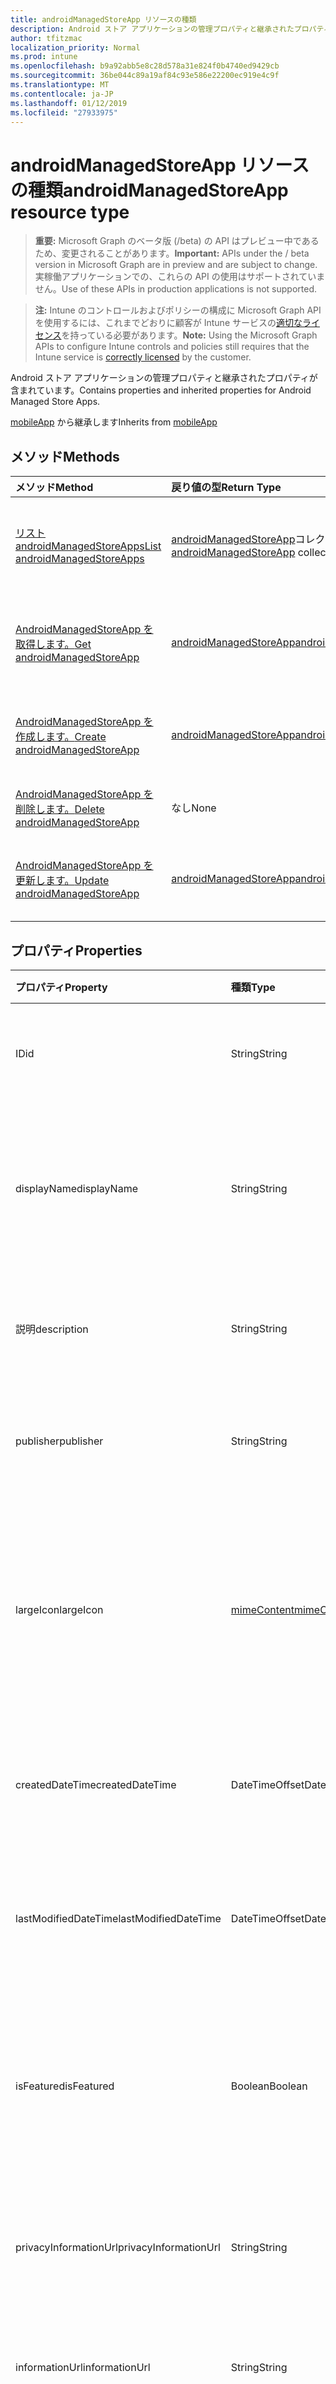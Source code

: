 ```yaml
---
title: androidManagedStoreApp リソースの種類
description: Android ストア アプリケーションの管理プロパティと継承されたプロパティが含まれています。
author: tfitzmac
localization_priority: Normal
ms.prod: intune
ms.openlocfilehash: b9a92abb5e8c28d578a31e824f0b4740ed9429cb
ms.sourcegitcommit: 36be044c89a19af84c93e586e22200ec919e4c9f
ms.translationtype: MT
ms.contentlocale: ja-JP
ms.lasthandoff: 01/12/2019
ms.locfileid: "27933975"
---
```

# <a name="androidmanagedstoreapp-resource-type"></a><span data-ttu-id="63a85-103">androidManagedStoreApp リソースの種類</span><span class="sxs-lookup"><span data-stu-id="63a85-103">androidManagedStoreApp resource type</span></span>

> <span data-ttu-id="63a85-104">**重要:** Microsoft Graph のベータ版 (/beta) の API はプレビュー中であるため、変更されることがあります。</span><span class="sxs-lookup"><span data-stu-id="63a85-104">**Important:** APIs under the / beta version in Microsoft Graph are in preview and are subject to change.</span></span> <span data-ttu-id="63a85-105">実稼働アプリケーションでの、これらの API の使用はサポートされていません。</span><span class="sxs-lookup"><span data-stu-id="63a85-105">Use of these APIs in production applications is not supported.</span></span>

> <span data-ttu-id="63a85-106">**注:** Intune のコントロールおよびポリシーの構成に Microsoft Graph API を使用するには、これまでどおりに顧客が Intune サービスの[適切なライセンス](https://go.microsoft.com/fwlink/?linkid=839381)を持っている必要があります。</span><span class="sxs-lookup"><span data-stu-id="63a85-106">**Note:** Using the Microsoft Graph APIs to configure Intune controls and policies still requires that the Intune service is [correctly licensed](https://go.microsoft.com/fwlink/?linkid=839381) by the customer.</span></span>

<span data-ttu-id="63a85-107">Android ストア アプリケーションの管理プロパティと継承されたプロパティが含まれています。</span><span class="sxs-lookup"><span data-stu-id="63a85-107">Contains properties and inherited properties for Android Managed Store Apps.</span></span>

<span data-ttu-id="63a85-108">[mobileApp](../resources/intune-apps-mobileapp.md) から継承します</span><span class="sxs-lookup"><span data-stu-id="63a85-108">Inherits from [mobileApp](../resources/intune-apps-mobileapp.md)</span></span>

## <a name="methods"></a><span data-ttu-id="63a85-109">メソッド</span><span class="sxs-lookup"><span data-stu-id="63a85-109">Methods</span></span>
|<span data-ttu-id="63a85-110">メソッド</span><span class="sxs-lookup"><span data-stu-id="63a85-110">Method</span></span>|<span data-ttu-id="63a85-111">戻り値の型</span><span class="sxs-lookup"><span data-stu-id="63a85-111">Return Type</span></span>|<span data-ttu-id="63a85-112">説明</span><span class="sxs-lookup"><span data-stu-id="63a85-112">Description</span></span>|
|:---|:---|:---|
|[<span data-ttu-id="63a85-113">リスト androidManagedStoreApps</span><span class="sxs-lookup"><span data-stu-id="63a85-113">List androidManagedStoreApps</span></span>](../api/intune-apps-androidmanagedstoreapp-list.md)|<span data-ttu-id="63a85-114">[androidManagedStoreApp](../resources/intune-apps-androidmanagedstoreapp.md)コレクション</span><span class="sxs-lookup"><span data-stu-id="63a85-114">[androidManagedStoreApp](../resources/intune-apps-androidmanagedstoreapp.md) collection</span></span>|<span data-ttu-id="63a85-115">[AndroidManagedStoreApp](../resources/intune-apps-androidmanagedstoreapp.md)オブジェクトのプロパティと関係を一覧表示します。</span><span class="sxs-lookup"><span data-stu-id="63a85-115">List properties and relationships of the [androidManagedStoreApp](../resources/intune-apps-androidmanagedstoreapp.md) objects.</span></span>|
|[<span data-ttu-id="63a85-116">AndroidManagedStoreApp を取得します。</span><span class="sxs-lookup"><span data-stu-id="63a85-116">Get androidManagedStoreApp</span></span>](../api/intune-apps-androidmanagedstoreapp-get.md)|[<span data-ttu-id="63a85-117">androidManagedStoreApp</span><span class="sxs-lookup"><span data-stu-id="63a85-117">androidManagedStoreApp</span></span>](../resources/intune-apps-androidmanagedstoreapp.md)|<span data-ttu-id="63a85-118">[AndroidManagedStoreApp](../resources/intune-apps-androidmanagedstoreapp.md)オブジェクトのプロパティと関係を参照してください。</span><span class="sxs-lookup"><span data-stu-id="63a85-118">Read properties and relationships of the [androidManagedStoreApp](../resources/intune-apps-androidmanagedstoreapp.md) object.</span></span>|
|[<span data-ttu-id="63a85-119">AndroidManagedStoreApp を作成します。</span><span class="sxs-lookup"><span data-stu-id="63a85-119">Create androidManagedStoreApp</span></span>](../api/intune-apps-androidmanagedstoreapp-create.md)|[<span data-ttu-id="63a85-120">androidManagedStoreApp</span><span class="sxs-lookup"><span data-stu-id="63a85-120">androidManagedStoreApp</span></span>](../resources/intune-apps-androidmanagedstoreapp.md)|<span data-ttu-id="63a85-121">新しい[androidManagedStoreApp](../resources/intune-apps-androidmanagedstoreapp.md)オブジェクトを作成します。</span><span class="sxs-lookup"><span data-stu-id="63a85-121">Create a new [androidManagedStoreApp](../resources/intune-apps-androidmanagedstoreapp.md) object.</span></span>|
|[<span data-ttu-id="63a85-122">AndroidManagedStoreApp を削除します。</span><span class="sxs-lookup"><span data-stu-id="63a85-122">Delete androidManagedStoreApp</span></span>](../api/intune-apps-androidmanagedstoreapp-delete.md)|<span data-ttu-id="63a85-123">なし</span><span class="sxs-lookup"><span data-stu-id="63a85-123">None</span></span>|<span data-ttu-id="63a85-124">の[androidManagedStoreApp](../resources/intune-apps-androidmanagedstoreapp.md)を削除します。</span><span class="sxs-lookup"><span data-stu-id="63a85-124">Deletes a [androidManagedStoreApp](../resources/intune-apps-androidmanagedstoreapp.md).</span></span>|
|[<span data-ttu-id="63a85-125">AndroidManagedStoreApp を更新します。</span><span class="sxs-lookup"><span data-stu-id="63a85-125">Update androidManagedStoreApp</span></span>](../api/intune-apps-androidmanagedstoreapp-update.md)|[<span data-ttu-id="63a85-126">androidManagedStoreApp</span><span class="sxs-lookup"><span data-stu-id="63a85-126">androidManagedStoreApp</span></span>](../resources/intune-apps-androidmanagedstoreapp.md)|<span data-ttu-id="63a85-127">[AndroidManagedStoreApp](../resources/intune-apps-androidmanagedstoreapp.md)オブジェクトのプロパティを更新します。</span><span class="sxs-lookup"><span data-stu-id="63a85-127">Update the properties of a [androidManagedStoreApp](../resources/intune-apps-androidmanagedstoreapp.md) object.</span></span>|

## <a name="properties"></a><span data-ttu-id="63a85-128">プロパティ</span><span class="sxs-lookup"><span data-stu-id="63a85-128">Properties</span></span>
|<span data-ttu-id="63a85-129">プロパティ</span><span class="sxs-lookup"><span data-stu-id="63a85-129">Property</span></span>|<span data-ttu-id="63a85-130">種類</span><span class="sxs-lookup"><span data-stu-id="63a85-130">Type</span></span>|<span data-ttu-id="63a85-131">説明</span><span class="sxs-lookup"><span data-stu-id="63a85-131">Description</span></span>|
|:---|:---|:---|
|<span data-ttu-id="63a85-132">ID</span><span class="sxs-lookup"><span data-stu-id="63a85-132">id</span></span>|<span data-ttu-id="63a85-133">String</span><span class="sxs-lookup"><span data-stu-id="63a85-133">String</span></span>|<span data-ttu-id="63a85-134">エンティティのキー。</span><span class="sxs-lookup"><span data-stu-id="63a85-134">Key of the entity.</span></span> <span data-ttu-id="63a85-135">[mobileApp](../resources/intune-apps-mobileapp.md) から継承します</span><span class="sxs-lookup"><span data-stu-id="63a85-135">Inherited from [mobileApp](../resources/intune-apps-mobileapp.md)</span></span>|
|<span data-ttu-id="63a85-136">displayName</span><span class="sxs-lookup"><span data-stu-id="63a85-136">displayName</span></span>|<span data-ttu-id="63a85-137">String</span><span class="sxs-lookup"><span data-stu-id="63a85-137">String</span></span>|<span data-ttu-id="63a85-138">管理者が提供またはインポートしたアプリのタイトル。</span><span class="sxs-lookup"><span data-stu-id="63a85-138">The admin provided or imported title of the app.</span></span> <span data-ttu-id="63a85-139">[mobileApp](../resources/intune-apps-mobileapp.md) から継承します</span><span class="sxs-lookup"><span data-stu-id="63a85-139">Inherited from [mobileApp](../resources/intune-apps-mobileapp.md)</span></span>|
|<span data-ttu-id="63a85-140">説明</span><span class="sxs-lookup"><span data-stu-id="63a85-140">description</span></span>|<span data-ttu-id="63a85-141">String</span><span class="sxs-lookup"><span data-stu-id="63a85-141">String</span></span>|<span data-ttu-id="63a85-142">アプリの説明。</span><span class="sxs-lookup"><span data-stu-id="63a85-142">The description of the app.</span></span> <span data-ttu-id="63a85-143">[mobileApp](../resources/intune-apps-mobileapp.md) から継承します</span><span class="sxs-lookup"><span data-stu-id="63a85-143">Inherited from [mobileApp](../resources/intune-apps-mobileapp.md)</span></span>|
|<span data-ttu-id="63a85-144">publisher</span><span class="sxs-lookup"><span data-stu-id="63a85-144">publisher</span></span>|<span data-ttu-id="63a85-145">String</span><span class="sxs-lookup"><span data-stu-id="63a85-145">String</span></span>|<span data-ttu-id="63a85-146">アプリの発行元。</span><span class="sxs-lookup"><span data-stu-id="63a85-146">The publisher of the app.</span></span> <span data-ttu-id="63a85-147">[mobileApp](../resources/intune-apps-mobileapp.md) から継承します</span><span class="sxs-lookup"><span data-stu-id="63a85-147">Inherited from [mobileApp](../resources/intune-apps-mobileapp.md)</span></span>|
|<span data-ttu-id="63a85-148">largeIcon</span><span class="sxs-lookup"><span data-stu-id="63a85-148">largeIcon</span></span>|[<span data-ttu-id="63a85-149">mimeContent</span><span class="sxs-lookup"><span data-stu-id="63a85-149">mimeContent</span></span>](../resources/intune-shared-mimecontent.md)|<span data-ttu-id="63a85-150">アプリの詳細に表示され、アイコンのアップロードに使用される大きなアイコン。</span><span class="sxs-lookup"><span data-stu-id="63a85-150">The large icon, to be displayed in the app details and used for upload of the icon.</span></span> <span data-ttu-id="63a85-151">[mobileApp](../resources/intune-apps-mobileapp.md) から継承します</span><span class="sxs-lookup"><span data-stu-id="63a85-151">Inherited from [mobileApp](../resources/intune-apps-mobileapp.md)</span></span>|
|<span data-ttu-id="63a85-152">createdDateTime</span><span class="sxs-lookup"><span data-stu-id="63a85-152">createdDateTime</span></span>|<span data-ttu-id="63a85-153">DateTimeOffset</span><span class="sxs-lookup"><span data-stu-id="63a85-153">DateTimeOffset</span></span>|<span data-ttu-id="63a85-154">アプリが作成された日時。</span><span class="sxs-lookup"><span data-stu-id="63a85-154">The date and time the app was created.</span></span> <span data-ttu-id="63a85-155">[mobileApp](../resources/intune-apps-mobileapp.md) から継承します</span><span class="sxs-lookup"><span data-stu-id="63a85-155">Inherited from [mobileApp](../resources/intune-apps-mobileapp.md)</span></span>|
|<span data-ttu-id="63a85-156">lastModifiedDateTime</span><span class="sxs-lookup"><span data-stu-id="63a85-156">lastModifiedDateTime</span></span>|<span data-ttu-id="63a85-157">DateTimeOffset</span><span class="sxs-lookup"><span data-stu-id="63a85-157">DateTimeOffset</span></span>|<span data-ttu-id="63a85-158">アプリが最後に変更された日時。</span><span class="sxs-lookup"><span data-stu-id="63a85-158">The date and time the app was last modified.</span></span> <span data-ttu-id="63a85-159">[mobileApp](../resources/intune-apps-mobileapp.md) から継承します</span><span class="sxs-lookup"><span data-stu-id="63a85-159">Inherited from [mobileApp](../resources/intune-apps-mobileapp.md)</span></span>|
|<span data-ttu-id="63a85-160">isFeatured</span><span class="sxs-lookup"><span data-stu-id="63a85-160">isFeatured</span></span>|<span data-ttu-id="63a85-161">Boolean</span><span class="sxs-lookup"><span data-stu-id="63a85-161">Boolean</span></span>|<span data-ttu-id="63a85-162">アプリが管理者のおすすめとしてマークされたかどうかを示す値。[mobileApp](../resources/intune-apps-mobileapp.md) から継承します</span><span class="sxs-lookup"><span data-stu-id="63a85-162">The value indicating whether the app is marked as featured by the admin. Inherited from [mobileApp](../resources/intune-apps-mobileapp.md)</span></span>|
|<span data-ttu-id="63a85-163">privacyInformationUrl</span><span class="sxs-lookup"><span data-stu-id="63a85-163">privacyInformationUrl</span></span>|<span data-ttu-id="63a85-164">String</span><span class="sxs-lookup"><span data-stu-id="63a85-164">String</span></span>|<span data-ttu-id="63a85-165">プライバシーに関する声明の URL。</span><span class="sxs-lookup"><span data-stu-id="63a85-165">The privacy statement Url.</span></span> <span data-ttu-id="63a85-166">[mobileApp](../resources/intune-apps-mobileapp.md) から継承します</span><span class="sxs-lookup"><span data-stu-id="63a85-166">Inherited from [mobileApp](../resources/intune-apps-mobileapp.md)</span></span>|
|<span data-ttu-id="63a85-167">informationUrl</span><span class="sxs-lookup"><span data-stu-id="63a85-167">informationUrl</span></span>|<span data-ttu-id="63a85-168">String</span><span class="sxs-lookup"><span data-stu-id="63a85-168">String</span></span>|<span data-ttu-id="63a85-169">詳細情報の URL。</span><span class="sxs-lookup"><span data-stu-id="63a85-169">The more information Url.</span></span> <span data-ttu-id="63a85-170">[mobileApp](../resources/intune-apps-mobileapp.md) から継承します</span><span class="sxs-lookup"><span data-stu-id="63a85-170">Inherited from [mobileApp](../resources/intune-apps-mobileapp.md)</span></span>|
|<span data-ttu-id="63a85-171">owner</span><span class="sxs-lookup"><span data-stu-id="63a85-171">owner</span></span>|<span data-ttu-id="63a85-172">String</span><span class="sxs-lookup"><span data-stu-id="63a85-172">String</span></span>|<span data-ttu-id="63a85-173">アプリの所有者。</span><span class="sxs-lookup"><span data-stu-id="63a85-173">The owner of the app.</span></span> <span data-ttu-id="63a85-174">[mobileApp](../resources/intune-apps-mobileapp.md) から継承します</span><span class="sxs-lookup"><span data-stu-id="63a85-174">Inherited from [mobileApp](../resources/intune-apps-mobileapp.md)</span></span>|
|<span data-ttu-id="63a85-175">developer</span><span class="sxs-lookup"><span data-stu-id="63a85-175">developer</span></span>|<span data-ttu-id="63a85-176">String</span><span class="sxs-lookup"><span data-stu-id="63a85-176">String</span></span>|<span data-ttu-id="63a85-177">アプリの開発者。</span><span class="sxs-lookup"><span data-stu-id="63a85-177">The developer of the app.</span></span> <span data-ttu-id="63a85-178">[mobileApp](../resources/intune-apps-mobileapp.md) から継承します</span><span class="sxs-lookup"><span data-stu-id="63a85-178">Inherited from [mobileApp](../resources/intune-apps-mobileapp.md)</span></span>|
|<span data-ttu-id="63a85-179">notes</span><span class="sxs-lookup"><span data-stu-id="63a85-179">notes</span></span>|<span data-ttu-id="63a85-180">String</span><span class="sxs-lookup"><span data-stu-id="63a85-180">String</span></span>|<span data-ttu-id="63a85-181">アプリ用のメモ。</span><span class="sxs-lookup"><span data-stu-id="63a85-181">Notes for the app.</span></span> <span data-ttu-id="63a85-182">[mobileApp](../resources/intune-apps-mobileapp.md) から継承します</span><span class="sxs-lookup"><span data-stu-id="63a85-182">Inherited from [mobileApp](../resources/intune-apps-mobileapp.md)</span></span>|
|<span data-ttu-id="63a85-183">uploadState</span><span class="sxs-lookup"><span data-stu-id="63a85-183">uploadState</span></span>|<span data-ttu-id="63a85-184">Int32</span><span class="sxs-lookup"><span data-stu-id="63a85-184">Int32</span></span>|<span data-ttu-id="63a85-185">アップロードの状態です。</span><span class="sxs-lookup"><span data-stu-id="63a85-185">The upload state.</span></span> <span data-ttu-id="63a85-186">[mobileApp](../resources/intune-apps-mobileapp.md) から継承します</span><span class="sxs-lookup"><span data-stu-id="63a85-186">Inherited from [mobileApp](../resources/intune-apps-mobileapp.md)</span></span>|
|<span data-ttu-id="63a85-187">publishingState</span><span class="sxs-lookup"><span data-stu-id="63a85-187">publishingState</span></span>|[<span data-ttu-id="63a85-188">mobileAppPublishingState</span><span class="sxs-lookup"><span data-stu-id="63a85-188">mobileAppPublishingState</span></span>](../resources/intune-apps-mobileapppublishingstate.md)|<span data-ttu-id="63a85-189">アプリの発行の状態。</span><span class="sxs-lookup"><span data-stu-id="63a85-189">The publishing state for the app.</span></span> <span data-ttu-id="63a85-190">アプリが発行されていない限り、アプリを割り当てることができません。</span><span class="sxs-lookup"><span data-stu-id="63a85-190">The app cannot be assigned unless the app is published.</span></span> <span data-ttu-id="63a85-191">[MobileApp](../resources/intune-apps-mobileapp.md)から継承されます。</span><span class="sxs-lookup"><span data-stu-id="63a85-191">Inherited from [mobileApp](../resources/intune-apps-mobileapp.md).</span></span> <span data-ttu-id="63a85-192">可能な値は、`notPublished`、`processing`、`published` です。</span><span class="sxs-lookup"><span data-stu-id="63a85-192">Possible values are: `notPublished`, `processing`, `published`.</span></span>|
|<span data-ttu-id="63a85-193">packageId</span><span class="sxs-lookup"><span data-stu-id="63a85-193">packageId</span></span>|<span data-ttu-id="63a85-194">String</span><span class="sxs-lookup"><span data-stu-id="63a85-194">String</span></span>|<span data-ttu-id="63a85-195">パッケージの識別子。</span><span class="sxs-lookup"><span data-stu-id="63a85-195">The package identifier.</span></span>|
|<span data-ttu-id="63a85-196">appIdentifier</span><span class="sxs-lookup"><span data-stu-id="63a85-196">appIdentifier</span></span>|<span data-ttu-id="63a85-197">String</span><span class="sxs-lookup"><span data-stu-id="63a85-197">String</span></span>|<span data-ttu-id="63a85-198">ID 名。</span><span class="sxs-lookup"><span data-stu-id="63a85-198">The Identity Name.</span></span>|
|<span data-ttu-id="63a85-199">usedLicenseCount</span><span class="sxs-lookup"><span data-stu-id="63a85-199">usedLicenseCount</span></span>|<span data-ttu-id="63a85-200">Int32</span><span class="sxs-lookup"><span data-stu-id="63a85-200">Int32</span></span>|<span data-ttu-id="63a85-201">使用中の VPP ライセンスの数。</span><span class="sxs-lookup"><span data-stu-id="63a85-201">The number of VPP licenses in use.</span></span>|
|<span data-ttu-id="63a85-202">totalLicenseCount</span><span class="sxs-lookup"><span data-stu-id="63a85-202">totalLicenseCount</span></span>|<span data-ttu-id="63a85-203">Int32</span><span class="sxs-lookup"><span data-stu-id="63a85-203">Int32</span></span>|<span data-ttu-id="63a85-204">VPP ライセンスの総数。</span><span class="sxs-lookup"><span data-stu-id="63a85-204">The total number of VPP licenses.</span></span>|
|<span data-ttu-id="63a85-205">appStoreUrl</span><span class="sxs-lookup"><span data-stu-id="63a85-205">appStoreUrl</span></span>|<span data-ttu-id="63a85-206">String</span><span class="sxs-lookup"><span data-stu-id="63a85-206">String</span></span>|<span data-ttu-id="63a85-207">作業ストア アプリケーションの URL を再生します。</span><span class="sxs-lookup"><span data-stu-id="63a85-207">The Play for Work Store app URL.</span></span>|

## <a name="relationships"></a><span data-ttu-id="63a85-208">リレーションシップ</span><span class="sxs-lookup"><span data-stu-id="63a85-208">Relationships</span></span>
|<span data-ttu-id="63a85-209">リレーションシップ</span><span class="sxs-lookup"><span data-stu-id="63a85-209">Relationship</span></span>|<span data-ttu-id="63a85-210">型</span><span class="sxs-lookup"><span data-stu-id="63a85-210">Type</span></span>|<span data-ttu-id="63a85-211">説明</span><span class="sxs-lookup"><span data-stu-id="63a85-211">Description</span></span>|
|:---|:---|:---|
|<span data-ttu-id="63a85-212">categories</span><span class="sxs-lookup"><span data-stu-id="63a85-212">categories</span></span>|<span data-ttu-id="63a85-213">[mobileAppCategory](../resources/intune-apps-mobileappcategory.md) コレクション</span><span class="sxs-lookup"><span data-stu-id="63a85-213">[mobileAppCategory](../resources/intune-apps-mobileappcategory.md) collection</span></span>|<span data-ttu-id="63a85-214">このアプリのカテゴリのリスト。</span><span class="sxs-lookup"><span data-stu-id="63a85-214">The list of categories for this app.</span></span> <span data-ttu-id="63a85-215">[mobileApp](../resources/intune-apps-mobileapp.md) から継承します</span><span class="sxs-lookup"><span data-stu-id="63a85-215">Inherited from [mobileApp](../resources/intune-apps-mobileapp.md)</span></span>|
|<span data-ttu-id="63a85-216">assignments</span><span class="sxs-lookup"><span data-stu-id="63a85-216">assignments</span></span>|<span data-ttu-id="63a85-217">[mobileAppAssignment](../resources/intune-apps-mobileappassignment.md) コレクション</span><span class="sxs-lookup"><span data-stu-id="63a85-217">[mobileAppAssignment](../resources/intune-apps-mobileappassignment.md) collection</span></span>|<span data-ttu-id="63a85-218">このモバイル アプリのグループ割り当てのリスト。</span><span class="sxs-lookup"><span data-stu-id="63a85-218">The list of group assignments for this mobile app.</span></span> <span data-ttu-id="63a85-219">[mobileApp](../resources/intune-apps-mobileapp.md) から継承します</span><span class="sxs-lookup"><span data-stu-id="63a85-219">Inherited from [mobileApp](../resources/intune-apps-mobileapp.md)</span></span>|
|<span data-ttu-id="63a85-220">installSummary</span><span class="sxs-lookup"><span data-stu-id="63a85-220">installSummary</span></span>|[<span data-ttu-id="63a85-221">mobileAppInstallSummary</span><span class="sxs-lookup"><span data-stu-id="63a85-221">mobileAppInstallSummary</span></span>](../resources/intune-apps-mobileappinstallsummary.md)|<span data-ttu-id="63a85-222">モバイル アプリ インストール概要です。</span><span class="sxs-lookup"><span data-stu-id="63a85-222">Mobile App Install Summary.</span></span> <span data-ttu-id="63a85-223">[mobileApp](../resources/intune-apps-mobileapp.md) から継承します</span><span class="sxs-lookup"><span data-stu-id="63a85-223">Inherited from [mobileApp](../resources/intune-apps-mobileapp.md)</span></span>|
|<span data-ttu-id="63a85-224">deviceStatuses</span><span class="sxs-lookup"><span data-stu-id="63a85-224">deviceStatuses</span></span>|<span data-ttu-id="63a85-225">[mobileAppInstallStatus](../resources/intune-apps-mobileappinstallstatus.md)コレクション</span><span class="sxs-lookup"><span data-stu-id="63a85-225">[mobileAppInstallStatus](../resources/intune-apps-mobileappinstallstatus.md) collection</span></span>|<span data-ttu-id="63a85-226">このモバイル アプリケーションのインストール状況の一覧です。</span><span class="sxs-lookup"><span data-stu-id="63a85-226">The list of installation states for this mobile app.</span></span> <span data-ttu-id="63a85-227">[mobileApp](../resources/intune-apps-mobileapp.md) から継承します</span><span class="sxs-lookup"><span data-stu-id="63a85-227">Inherited from [mobileApp](../resources/intune-apps-mobileapp.md)</span></span>|
|<span data-ttu-id="63a85-228">userStatuses</span><span class="sxs-lookup"><span data-stu-id="63a85-228">userStatuses</span></span>|<span data-ttu-id="63a85-229">[userAppInstallStatus](../resources/intune-apps-userappinstallstatus.md)コレクション</span><span class="sxs-lookup"><span data-stu-id="63a85-229">[userAppInstallStatus](../resources/intune-apps-userappinstallstatus.md) collection</span></span>|<span data-ttu-id="63a85-230">このモバイル アプリケーションのインストール状況の一覧です。</span><span class="sxs-lookup"><span data-stu-id="63a85-230">The list of installation states for this mobile app.</span></span> <span data-ttu-id="63a85-231">[mobileApp](../resources/intune-apps-mobileapp.md) から継承します</span><span class="sxs-lookup"><span data-stu-id="63a85-231">Inherited from [mobileApp](../resources/intune-apps-mobileapp.md)</span></span>|

## <a name="json-representation"></a><span data-ttu-id="63a85-232">JSON 表記</span><span class="sxs-lookup"><span data-stu-id="63a85-232">JSON Representation</span></span>
<span data-ttu-id="63a85-233">以下は、リソースの JSON 表記です。</span><span class="sxs-lookup"><span data-stu-id="63a85-233">Here is a JSON representation of the resource.</span></span>
<!-- {
  "blockType": "resource",
  "keyProperty": "id",
  "@odata.type": "microsoft.graph.androidManagedStoreApp"
}
-->
``` json
{
  "@odata.type": "#microsoft.graph.androidManagedStoreApp",
  "id": "String (identifier)",
  "displayName": "String",
  "description": "String",
  "publisher": "String",
  "largeIcon": {
    "@odata.type": "microsoft.graph.mimeContent",
    "type": "String",
    "value": "binary"
  },
  "createdDateTime": "String (timestamp)",
  "lastModifiedDateTime": "String (timestamp)",
  "isFeatured": true,
  "privacyInformationUrl": "String",
  "informationUrl": "String",
  "owner": "String",
  "developer": "String",
  "notes": "String",
  "uploadState": 1024,
  "publishingState": "String",
  "packageId": "String",
  "appIdentifier": "String",
  "usedLicenseCount": 1024,
  "totalLicenseCount": 1024,
  "appStoreUrl": "String"
}
```





